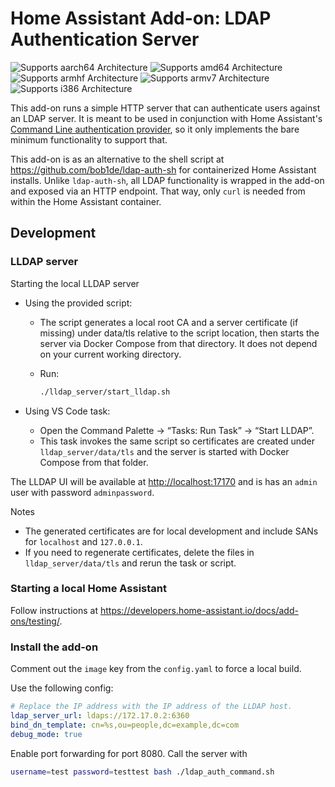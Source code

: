 # Home Assistant Add-on: LDAP Authentication Server

![Supports aarch64 Architecture][aarch64-shield] ![Supports amd64
Architecture][amd64-shield] ![Supports armhf Architecture][armhf-shield]
![Supports armv7 Architecture][armv7-shield] ![Supports i386
Architecture][i386-shield]

This add-on runs a simple HTTP server that can authenticate users against an
LDAP server. It is meant to be used in conjunction with Home Assistant's
[Command Line authentication
provider](https://www.home-assistant.io/docs/authentication/providers/#command-line),
so it only implements the bare minimum functionality to support that.

This add-on is as an alternative to the shell script at
<https://github.com/bob1de/ldap-auth-sh> for containerized Home Assistant
installs. Unlike `ldap-auth-sh`, all LDAP functionality is wrapped in the add-on
and exposed via an HTTP endpoint. That way, only `curl` is needed from within
the Home Assistant container.

[aarch64-shield]: https://img.shields.io/badge/aarch64-yes-green.svg
[amd64-shield]: https://img.shields.io/badge/amd64-yes-green.svg
[armhf-shield]: https://img.shields.io/badge/armhf-yes-green.svg
[armv7-shield]: https://img.shields.io/badge/armv7-yes-green.svg
[i386-shield]: https://img.shields.io/badge/i386-yes-green.svg

## Development

### LLDAP server

Starting the local LLDAP server

* Using the provided script:
  * The script generates a local root CA and a server certificate (if missing)
    under data/tls relative to the script location, then starts the server via
    Docker Compose from that directory. It does not depend on your current
    working directory.
  * Run:

    ```bash
    ./lldap_server/start_lldap.sh
    ```

* Using VS Code task:
  * Open the Command Palette → “Tasks: Run Task” → “Start LLDAP”.
  * This task invokes the same script so certificates are created under
    `lldap_server/data/tls` and the server is started with Docker Compose from
    that folder.

The LLDAP UI will be available at <http://localhost:17170> and is has an `admin`
user with password `adminpassword`.

Notes

* The generated certificates are for local development and include SANs for
  `localhost` and `127.0.0.1`.
* If you need to regenerate certificates, delete the files in
  `lldap_server/data/tls` and rerun the task or script.

### Starting a local Home Assistant

Follow instructions at <https://developers.home-assistant.io/docs/add-ons/testing/>.

### Install the add-on

Comment out the `image` key from the `config.yaml` to force a local build.

Use the following config:

```yaml
# Replace the IP address with the IP address of the LLDAP host.
ldap_server_url: ldaps://172.17.0.2:6360
bind_dn_template: cn=%s,ou=people,dc=example,dc=com
debug_mode: true
```

Enable port forwarding for port 8080. Call the server with

```bash
username=test password=testtest bash ./ldap_auth_command.sh
```
